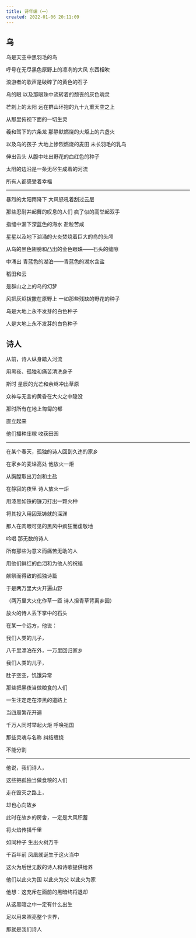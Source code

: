 ```yaml
---
title: 诗年编（一）
created: 2022-01-06 20:11:09
---
```

## 乌
乌是天空中黑羽毛的鸟

呼号在无尽黑色原野上的凛冽的大风 东西相吹

浪游者的歌声是破碎了的黄色的石子

乌的眼 以及那眼珠中流转着的颓丧的灰色魂灵

芒刺上的太阳 远在群山环抱的九十九重天空之上

从那里俯视下面的一切生灵

羲和驾下的六条龙 那静默燃烧的火炬上的六盏火

以及乌的孩子 大地上惨烈燃烧的麦田 未长羽毛的乳鸟

伸出舌头 从腹中吐出野花的血红色的种子

太阳的边沿是一条无尽生成着的河流

所有人都感受着幸福

---

暴烈的太阳雨降下 大风怒吼着刮过云层

那些忍耐并起舞的叹息的人们 疯了似的高举起双手

指缝中漏下深蓝色的海水 盐粒苦咸

星星以及地下汹涌的火炎焚烧着巨大的鸟的头颅

从乌的黑色翅膀和凸出的金色眼珠——石头的缝隙

中涌出 青蓝色的湖泊——青蓝色的湖水含盐

稻田和云

是群山之上的乌的幻梦

风把灰烬拨撒在原野上 一如那些残缺的野花的种子

乌是大地上永不发芽的白色种子

人是大地上永不发芽的白色种子

## 诗人
从前，诗人纵身踏入河流

用黑夜、孤独和痛苦清洗身子

斯时 星辰的光芒和余烬冲出草原

众神与无言的黄昏在大火之中隐没

那时所有在地上匍匐的都

直立起来

他们播种庄稼 收获田园

---

在某个春天，孤独的诗人回到久违的家乡

在家乡的麦垛高处 他放火一炬

从胸膛取出刀剑和土盐

在静寂的夜里 诗人放火一炬

用漆黑如铁的镰刀打出一颗火种

将其投入用囚笼铸就的深渊

那人在肉眼可见的黑风中疯狂而虔敬地

吟唱 那无数的诗人

所有那些为意义而痛苦无助的人

用他们鲜红的血泪和为他人的祝福

献祭而得致的孤独诗篇

于是两万里大火开遍山野

（两万里大火化作草一匝 诗人担青草背离乡园）

放火的诗人丢下掌中的石头

在某一个远方，他说：

我们人类的儿子，

八千里漂泊在外，一万里回归家乡

我们人类的儿子，

肚子空空，饥饿异常

那些把黑夜当做粮食的人们

一生注定走在漆黑的道路上

当四周繁花开遍

千万人同时举起火炬 呼唤祖国

那些灵魂与名称 纠结缠绕

不能分割

---

他说，我们诗人，

这些把孤独当做食粮的人们

走在毁灭之路上，

却也心向故乡

此时在故乡的房舍，一定是大风积蓄

将火焰传播千里

如同种子 生出火树万千

千百年前 凤凰就诞生于这火当中

这火为后世无数的诗人和诗歌提供给养

他们以此火为国 以此火为父 以此火为家

他想：这充斥在面前的黑暗终将退却

从这黑暗之中一定有什么出生

足以用来照亮整个世界，

那就是我们诗人
